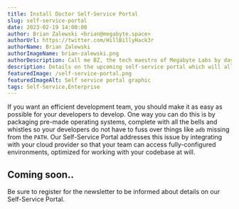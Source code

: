 ```yaml
---
title: Install Doctor Self-Service Portal
slug: self-service-portal
date: 2023-02-19 14:00:00
author: Brian Zalewski <brian@megabyte.space>
authorUrl: https://twitter.com/HillBillyHack3r
authorName: Brian Zalewski
authorImageName: brian-zalewski.png
authorDescription: Call me BZ, the tech maestro of Megabyte Labs by day, gym enthusiast, party animal, and ball game champion by night. Always up for a quirky chat about AI, deities, or time-hopping. Plotting world betterment one inspiration at a time.
description: Details on the upcoming self-service portal which will allow provisioning of remote VMs and will be available to Install Doctor Enterprise clients
featuredImage: /self-service-portal.png
featuredImageAlt: Self service portal graphic
tags: Self-Service,Enterprise
---
```


If you want an efficient development team, you should make it as easy as possible for your developers to develop. One way you can do this is by packaging pre-made operating systems, complete with all the bells and whistles so your developers do not have to fuss over things like `adb` missing from the `PATH`. Our Self-Service Portal addresses this issue by integrating with your cloud provider so that your team can access fully-configured environments, optimized for working with your codebase at will.

## Coming soon..

Be sure to register for the newsletter to be informed about details on our Self-Service Portal.